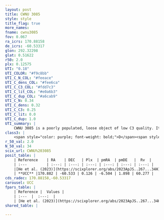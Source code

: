 ```yaml
---
layout: post
title: CWNU 3085
style: style
title_flag: true
more_names: 
fname: cwnu3085
fov: 0.067
ra_icrs: 170.88158
de_icrs: -60.53317
glon: 292.32298
glat: 0.51622
r50: 2.0
plx: 0.12575
UTI: "0.18"
UTI_COLOR: "#f9c8bb"
UTI_C_N_COL: "#feeace"
UTI_C_dens_COL: "#fee6ca"
UTI_C_C3_COL: "#fdd7c3"
UTI_C_lit_COL: "#e0a6b3"
UTI_C_dup_COL: "#a6cab9"
UTI_C_N: 0.34
UTI_C_dens: 0.32
UTI_C_C3: 0.25
UTI_C_lit: 0.0
UTI_C_dup: 1.0
UTI_summary: |
    CWNU 3085 is a poorly populated, loose object of low C3 quality. It was recently reported in the literature.
class3: |
    <span style="color: purple; font-weight: bold;">D</span><span style="color: #FFC300; font-weight: bold;">B</span>
r_50_val: 2.0
N_50_val: 34
scix_url: CWNU%203085
posit_table: |
    | Reference    | RA    | DEC   | Plx  | pmRA  | pmDE   |  Rv  |
    | :---         | :---: | :---: | :---: | :---: | :---: | :---: |
    |[He et al. (2023)](https://scixplorer.org/abs/2023ApJS..267...34H) | 170.883 | -60.532 | 0.112 | -6.497 | 1.919 | -- |
    | **UCC** |170.882 | -60.533 | 0.126 | -6.504 | 1.898 | 60.277 | 
cds_radec: 170.88158,-60.53317
carousel: UCC
fpars_table: |
    | Reference |  Values |
    | :---  |  :---:  |
    | [He et al. (2023)](https://scixplorer.org/abs/2023ApJS..267...34H) | `A0=3.1, m-M=14.0, logA=9.0` |
shared_table: |
    
---
```

